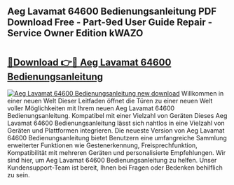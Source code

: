 ## Aeg Lavamat 64600 Bedienungsanleitung PDF Download Free - Part-9ed User Guide Repair - Service Owner Edition kWAZO

# <h2><a href="http://df4wm5.blite.top/?on=Aeg+Lavamat+64600+Bedienungsanleitung">🔗Download 👉🔴 Aeg Lavamat 64600 Bedienungsanleitung</a></h2>

[![Aeg Lavamat 64600 Bedienungsanleitung new download](https://i.imgur.com/lujVjoI.png)](http://df4wm5.blite.top/?on=Aeg+Lavamat+64600+Bedienungsanleitung)
Willkommen in einer neuen Welt Dieser Leitfaden öffnet die Türen zu einer neuen Welt voller Möglichkeiten mit Ihrem neuen Aeg Lavamat 64600 Bedienungsanleitung. Kompatibel mit einer Vielzahl von Geräten Dieses Aeg Lavamat 64600 Bedienungsanleitung lässt sich nahtlos in eine Vielzahl von Geräten und Plattformen integrieren. Die neueste Version von Aeg Lavamat 64600 Bedienungsanleitung bietet Benutzern eine umfangreiche Sammlung erweiterter Funktionen wie Gestenerkennung, Freisprechfunktion, Kompatibilität mit mehreren Geräten und personalisierte Empfehlungen. Wir sind hier, um Aeg Lavamat 64600 Bedienungsanleitung zu helfen. Unser Kundensupport-Team ist bereit, Ihnen bei Fragen oder Bedenken behilflich zu sein.
